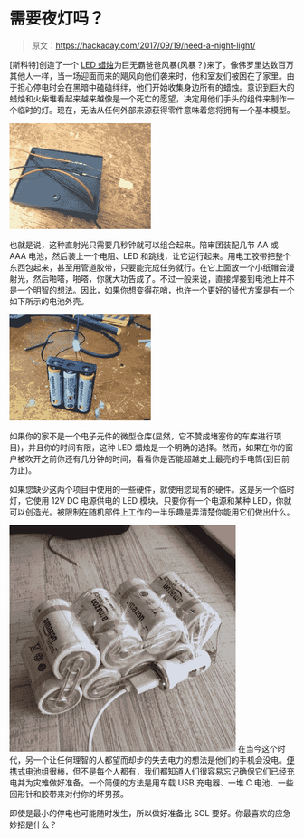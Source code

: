 # 需要夜灯吗？

> 原文：<https://hackaday.com/2017/09/19/need-a-night-light/>

[斯科特]创造了一个 [LED 蜡烛](http://www.swharden.com/wp/2017-09-09-hurricane-hack-diy-led-candle/)为巨无霸爸爸风暴(风暴？)来了。像佛罗里达数百万其他人一样，当一场迎面而来的飓风向他们袭来时，他和室友们被困在了家里。由于担心停电时会在黑暗中磕磕绊绊，他们开始收集身边所有的蜡烛。意识到巨大的蜡烛和火柴堆看起来越来越像是一个死亡的愿望，决定用他们手头的组件来制作一个临时的灯。现在，无法从任何外部来源获得零件意味着您将拥有一个基本模型。

[![](img/0f50e2a71032c6c10c4168cf6963a278.png)](https://hackaday.com/wp-content/uploads/2017/09/pack2.jpg)

也就是说，这种直射光只需要几秒钟就可以组合起来。陪审团装配几节 AA 或 AAA 电池，然后装上一个电阻、LED 和跳线，让它运行起来。用电工胶带把整个东西包起来，甚至用管道胶带，只要能完成任务就行。在它上面放一个小纸帽会漫射光，然后啪嗒，啪嗒，你就大功告成了。不过一般来说，直接焊接到电池上并不是一个明智的想法。因此，如果你想变得花哨，也许一个更好的替代方案是有一个如下所示的电池外壳。

[![](img/e6c1792538b4cde465c8226ea80fee88.png)](https://hackaday.com/wp-content/uploads/2017/09/pack1.jpg)

如果你的家不是一个电子元件的微型仓库(显然，它不赞成堵塞你的车库进行项目)，并且你的时间有限，这种 LED 蜡烛是一个明确的选择。然而，如果在你的窗户被吹开之前你还有几分钟的时间，看看你是否能超越史上最亮的手电筒(到目前为止)。

如果您缺少这两个项目中使用的一些硬件，就使用您现有的硬件。这是另一个临时灯，它使用 12V DC 电源供电的 LED 模块。只要你有一个电源和某种 LED，你就可以创造光。被限制在随机部件上工作的一半乐趣是弄清楚你能用它们做出什么。

[![](img/c2daea68c1bffbcbede60b37f115e02a.png)](https://hackaday.com/wp-content/uploads/2017/09/c-cell-pack.jpg) 在当今这个时代，另一个让任何理智的人都望而却步的失去电力的想法是他们的手机会没电。[便携式电池组](http://thewirecutter.com/reviews/best-usb-battery-packs/)很棒，但不是每个人都有，我们都知道人们很容易忘记确保它们已经充电并为灾难做好准备。一个简便的方法是用车载 USB 充电器、一堆 C 电池、一些回形针和胶带来对付你的坏男孩。

即使是最小的停电也可能随时发生，所以做好准备比 SOL 要好。你最喜欢的应急妙招是什么？